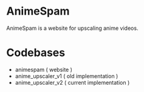 # AnimeSpam

AnimeSpam is a website for upscaling anime videos.

# Codebases

- animespam ( website )
- anime_upscaler_v1 ( old implementation )
- anime_upscaler_v2 ( current implementation )
